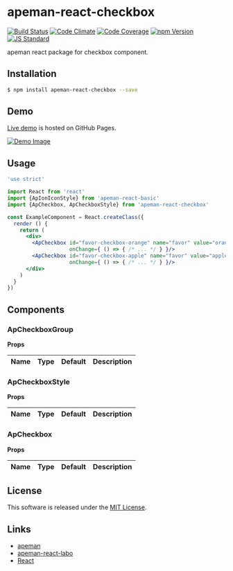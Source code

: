 apeman-react-checkbox
==========

<!---
This file is generated by ape-tmpl. Do not update manually.
--->

<!-- Badge Start -->
<a name="badges"></a>

[![Build Status][bd_travis_shield_url]][bd_travis_url]
[![Code Climate][bd_codeclimate_shield_url]][bd_codeclimate_url]
[![Code Coverage][bd_codeclimate_coverage_shield_url]][bd_codeclimate_url]
[![npm Version][bd_npm_shield_url]][bd_npm_url]
[![JS Standard][bd_standard_shield_url]][bd_standard_url]

[bd_repo_url]: https://github.com/apeman-react-labo/apeman-react-checkbox
[bd_travis_url]: http://travis-ci.org/apeman-react-labo/apeman-react-checkbox
[bd_travis_shield_url]: http://img.shields.io/travis/apeman-react-labo/apeman-react-checkbox.svg?style=flat
[bd_travis_com_url]: http://travis-ci.com/apeman-react-labo/apeman-react-checkbox
[bd_travis_com_shield_url]: https://api.travis-ci.com/apeman-react-labo/apeman-react-checkbox.svg?token=
[bd_license_url]: https://github.com/apeman-react-labo/apeman-react-checkbox/blob/master/LICENSE
[bd_codeclimate_url]: http://codeclimate.com/github/apeman-react-labo/apeman-react-checkbox
[bd_codeclimate_shield_url]: http://img.shields.io/codeclimate/github/apeman-react-labo/apeman-react-checkbox.svg?style=flat
[bd_codeclimate_coverage_shield_url]: http://img.shields.io/codeclimate/coverage/github/apeman-react-labo/apeman-react-checkbox.svg?style=flat
[bd_gemnasium_url]: https://gemnasium.com/apeman-react-labo/apeman-react-checkbox
[bd_gemnasium_shield_url]: https://gemnasium.com/apeman-react-labo/apeman-react-checkbox.svg
[bd_npm_url]: http://www.npmjs.org/package/apeman-react-checkbox
[bd_npm_shield_url]: http://img.shields.io/npm/v/apeman-react-checkbox.svg?style=flat
[bd_standard_url]: http://standardjs.com/
[bd_standard_shield_url]: https://img.shields.io/badge/code%20style-standard-brightgreen.svg

<!-- Badge End -->


<!-- Description Start -->
<a name="description"></a>

apeman react package for checkbox component.

<!-- Description End -->


<!-- Overview Start -->
<a name="overview"></a>



<!-- Overview End -->


<!-- Sections Start -->
<a name="sections"></a>

<!-- Section from "doc/guides/01.Installation.md.hbs" Start -->

<a name="section-doc-guides-01-installation-md"></a>

Installation
-----

```bash
$ npm install apeman-react-checkbox --save
```


<!-- Section from "doc/guides/01.Installation.md.hbs" End -->

<!-- Section from "doc/guides/02.Demo.md.hbs" Start -->

<a name="section-doc-guides-02-demo-md"></a>

Demo
-----

[Live demo][demo_url] is hosted on GitHub Pages.

[![Demo Image](./doc/images/screenshot.png)][demo_url]

[demo_url]: http://apeman-react-labo.github.io/apeman-react-checkbox/demo/demo.html



<!-- Section from "doc/guides/02.Demo.md.hbs" End -->

<!-- Section from "doc/guides/03.Usage.md.hbs" Start -->

<a name="section-doc-guides-03-usage-md"></a>

Usage
---------

```jsx
'use strict'

import React from 'react'
import {ApIonIconStyle} from 'apeman-react-basic'
import {ApCheckbox, ApCheckboxStyle} from 'apeman-react-checkbox'

const ExampleComponent = React.createClass({
  render () {
    return (
      <div>
        <ApCheckbox id="favor-checkbox-orange" name="favor" value="orange" title="I like orange."
                    onChange={ () => { /* ... */ } }/>
        <ApCheckbox id="favor-checkbox-apple" name="favor" value="apple" title="I like apple."
                    onChange={ () => { /* ... */ } }/>
      </div>
    )
  }
})

```



<!-- Section from "doc/guides/03.Usage.md.hbs" End -->

<!-- Section from "doc/guides/04.Components.md.hbs" Start -->

<a name="section-doc-guides-04-components-md"></a>

Components
-----


### ApCheckboxGroup

**Props**

| Name | Type | Default | Description |
| ---- | ---- | ------- | ----------- |

### ApCheckboxStyle

**Props**

| Name | Type | Default | Description |
| ---- | ---- | ------- | ----------- |

### ApCheckbox

**Props**

| Name | Type | Default | Description |
| ---- | ---- | ------- | ----------- |


<!-- Section from "doc/guides/04.Components.md.hbs" End -->


<!-- Sections Start -->


<!-- LICENSE Start -->
<a name="license"></a>

License
-------
This software is released under the [MIT License](https://github.com/apeman-react-labo/apeman-react-checkbox/blob/master/LICENSE).

<!-- LICENSE End -->


<!-- Links Start -->
<a name="links"></a>

Links
------

+ [apeman][apeman_url]
+ [apeman-react-labo][apeman_react_labo_url]
+ [React][react_url]

[apeman_url]: https://github.com/apeman-labo/apeman
[apeman_react_labo_url]: https://github.com/apeman-react-labo
[react_url]: https://facebook.github.io/react/

<!-- Links End -->
